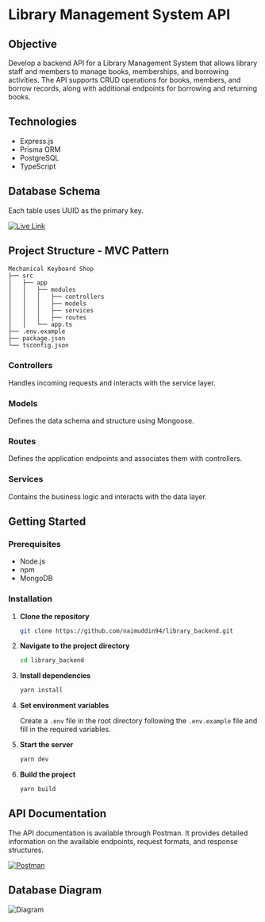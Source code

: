 # Library Management System API

## Objective
Develop a backend API for a Library Management System that allows library staff and members to manage books, memberships, and borrowing activities. The API supports CRUD operations for books, members, and borrow records, along with additional endpoints for borrowing and returning books.

## Technologies
- Express.js
- Prisma ORM
- PostgreSQL
- TypeScript

## Database Schema
Each table uses UUID as the primary key.

[![Live Link](https://img.shields.io/badge/API-Live-brightgreen?style=for-the-badge)](https://mechanical-keyboard-shop-server-two.vercel.app/)


## Project Structure - MVC Pattern

```
Mechanical Keyboard Shop
├── src
│   ├── app
│   │   ├── modules
│   │   │   ├── controllers
│   │   │   ├── models
│   │   │   ├── services
│   │   │   ├── routes
│   │   └── app.ts
├── .env.example
├── package.json
└── tsconfig.json
```

### Controllers
Handles incoming requests and interacts with the service layer.

### Models
Defines the data schema and structure using Mongoose.

### Routes
Defines the application endpoints and associates them with controllers.

### Services
Contains the business logic and interacts with the data layer.

## Getting Started

### Prerequisites

- Node.js
- npm
- MongoDB

### Installation

1. **Clone the repository**

   ```bash
   git clone https://github.com/naimuddin94/library_backend.git
   ```

2. **Navigate to the project directory**

   ```bash
   cd library_backend
   ```

3. **Install dependencies**

   ```bash
   yarn install
   ```

4. **Set environment variables**

   Create a `.env` file in the root directory following the `.env.example` file and fill in the required variables.

5. **Start the server**

   ```bash
   yarn dev
   ```

6. **Build the project**

   ```bash
   yarn build
   ```

## API Documentation

The API documentation is available through Postman. It provides detailed information on the available endpoints, request formats, and response structures.

[![Postman](https://img.shields.io/badge/Postman-FF6C37?style=for-the-badge&logo=postman&logoColor=white)](https://documenter.getpostman.com/view/34122341/2sAY545y4Q)

## Database Diagram

![Diagram](https://res.cloudinary.com/dxoncladp/image/upload/v1731348384/library-ORM-diagram_jk4u4k.png)